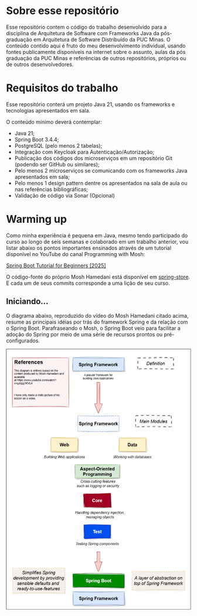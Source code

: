 # Sobre esse repositório

Esse repositório contem o código do trabalho desenvolvido para a disciplina de Arquitetura de Software com Frameworks Java da pós-graduação em Arquitetura de Software Distribuído da PUC Minas. O conteúdo contido aqui é fruto do meu desenvolvimento individual, usando fontes publicamente disponíveis na internet sobre o assunto, aulas da pós graduação da PUC Minas e referências de outros repositórios, próprios ou de outros desenvolvedores.

# Requisitos do trabalho

Esse repositório conterá um projeto Java 21, usando os frameworks e tecnologias apresentados em sala.

O conteúdo mínimo deverá contemplar:

- Java 21;
- Spring Boot 3.4.4;
- PostgreSQL (pelo menos 2 tabelas);
- Integração com Keycloak para Autenticação/Autorização;
- Publicação dos códigos dos microserviços em um repositório Git (podendo ser GitHub ou similares);
- Pelo menos 2 microserviços se comunicando com os frameworks Java apresentados em sala;
- Pelo menos 1 design pattern dentre os apresentados na sala de aula ou nas referências bibliográficas;
- Validação de código via Sonar (Opcional)

# Warming up

Como minha experiência é pequena em Java, mesmo tendo participado do curso ao longo de seis semanas e colaborado em um trabalho anterior, vou listar abaixo os pontos importantes ensinados através de um tutorial disponível no YouTube do canal Programming with Mosh:

[Spring Boot Tutorial for Beginners [2025]](https://www.youtube.com/watch?v=gJrjgg1KVL4)

O código-fonte do próprio Mosh Hamedani está disponível em [spring-store](https://github.com/mosh-hamedani/spring-store). E cada um de seus commits corresponde a uma lição de seu curso.

## Iniciando...

O diagrama abaixo, reproduzido do vídeo do Mosh Hamedani citado acima, resume as principais idéias por trás do framework Spring e da relação com o Spring Boot. Parafraseando o Mosh, o Spring Boot veio para facilitar a adoção do Spring por meio de uma série de recursos prontos ou pré-configurados.

![Spring e Spring Boot](spring-and-spring-boot.png)